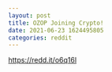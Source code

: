 ```yaml
--- 
layout: post 
title: OZOP Joining Crypto! 
date: 2021-06-23 1624495805 
categories: reddit 
--- 
```

https://redd.it/o6q16l